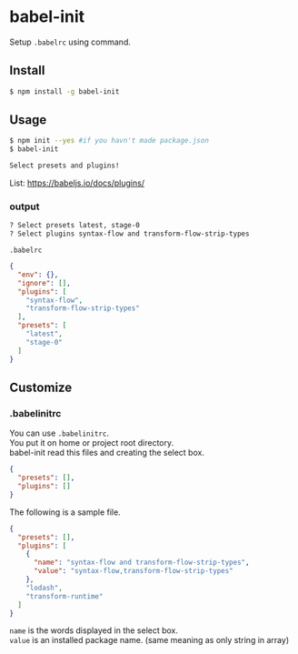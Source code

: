 # babel-init

<!-- travis https://travis-ci.org/ -->
<!-- codecov https://codecov.io/gh -->
<!-- npm version badge: https://badge.fury.io/ -->

Setup `.babelrc` using command.

## Install
```sh
$ npm install -g babel-init
```

## Usage
```sh
$ npm init --yes #if you havn't made package.json
$ babel-init

Select presets and plugins!
```
List: https://babeljs.io/docs/plugins/

### output

```sh
? Select presets latest, stage-0
? Select plugins syntax-flow and transform-flow-strip-types
```
`.babelrc`
```json
{
  "env": {},
  "ignore": [],
  "plugins": [
    "syntax-flow",
    "transform-flow-strip-types"
  ],
  "presets": [
    "latest",
    "stage-0"
  ]
}
```

## Customize
### .babelinitrc
You can use `.babelinitrc`.  
You put it on home or project root directory.  
babel-init read this files and creating the select box.

```json
{
  "presets": [],
  "plugins": []
}
```

The following is a sample file.
```json
{
  "presets": [],
  "plugins": [
    {
      "name": "syntax-flow and transform-flow-strip-types",
      "value": "syntax-flow,transform-flow-strip-types"
    },
    "lodash",
    "transform-runtime"
  ]
}
```
`name` is the words displayed in the select box.  
`value` is an installed package name. (same meaning as only string in array)
